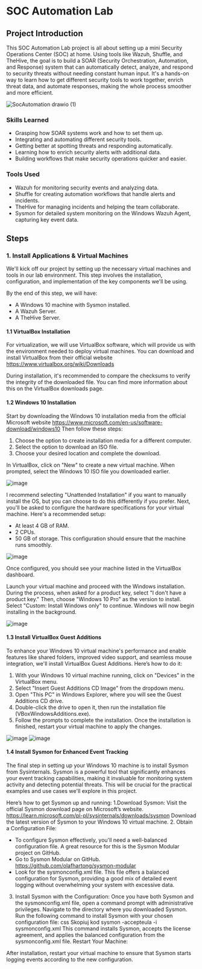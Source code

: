 # SOC Automation Lab


## Project Introduction
This SOC Automation Lab project is all about setting up a mini Security Operations Center (SOC) at home. Using tools like Wazuh, Shuffle, and TheHive, the goal is to build a SOAR (Security Orchestration, Automation, and Response) system that can automatically detect, analyze, and respond to security threats without needing constant human input. It's a hands-on way to learn how to get different security tools to work together, enrich threat data, and automate responses, making the whole process smoother and more efficient.

![SocAutomation drawio (1)](https://github.com/user-attachments/assets/d46b6dfe-6d38-46e2-9cbf-1dc4e21f4ef0)

### Skills Learned
- Grasping how SOAR systems work and how to set them up.
- Integrating and automating different security tools.
- Getting better at spotting threats and responding automatically.
- Learning how to enrich security alerts with additional data.
- Building workflows that make security operations quicker and easier.
### Tools Used
- Wazuh for monitoring security events and analyzing data.
- Shuffle for creating automation workflows that handle alerts and incidents.
- TheHive for managing incidents and helping the team collaborate.
- Sysmon for detailed system monitoring on the Windows Wazuh Agent, capturing key event data.

## Steps

### 1. Install Applications & Virtual Machines
We'll kick off our project by setting up the necessary virtual machines and tools in our lab environment. This step involves the installation, configuration, and implementation of the key components we'll be using.

By the end of this step, we will have:
- A Windows 10 machine with Sysmon installed.
- A Wazuh Server.
- A TheHive Server.
#### 1.1 VirtualBox Installation
For virtualization, we will use VirtualBox software, which will provide us with the environment needed to deploy virtual machines. You can download and install VirtualBox from their official website https://www.virtualbox.org/wiki/Downloads

During installation, it's recommended to compare the checksums to verify the integrity of the downloaded file. You can find more information about this on the VirtualBox downloads page.

#### 1.2 Windows 10 Installation
Start by downloading the Windows 10 installation media from the official Microsoft website https://www.microsoft.com/en-us/software-download/windows10 Then follow these steps:
1. Choose the option to create installation media for a different computer.
2. Select the option to download an ISO file.
3. Choose your desired location and complete the download.

In VirtualBox, click on "New" to create a new virtual machine. When prompted, select the Windows 10 ISO file you downloaded earlier.

![image](https://github.com/user-attachments/assets/eec4140e-a27c-4d9c-bb4a-62e259965da9)


I recommend selecting "Unattended Installation" if you want to manually install the OS, but you can choose to do this differently if you prefer. Next, you'll be asked to configure the hardware specifications for your virtual machine. Here's a recommended setup:
- At least 4 GB of RAM.
- 2 CPUs.
- 50 GB of storage.
This configuration should ensure that the machine runs smoothly.

![image](https://github.com/user-attachments/assets/2f96a6c8-d1ed-41ea-984f-91790db64f3a)

Once configured, you should see your machine listed in the VirtualBox dashboard.

Launch your virtual machine and proceed with the Windows installation. During the process, when asked for a product key, select "I don't have a product key." Then, choose "Windows 10 Pro" as the version to install. Select "Custom: Install Windows only" to continue. Windows will now begin installing in the background.

![image](https://github.com/user-attachments/assets/bac583e8-8231-449d-b432-63f40a5c3768)

#### 1.3 Install VirtualBox Guest Additions
To enhance your Windows 10 virtual machine's performance and enable features like shared folders, improved video support, and seamless mouse integration, we'll install VirtualBox Guest Additions. Here’s how to do it:
1. With your Windows 10 virtual machine running, click on "Devices" in the VirtualBox menu.
2. Select "Insert Guest Additions CD Image" from the dropdown menu.
3. Open "This PC" in Windows Explorer, where you will see the Guest Additions CD drive.
4. Double-click the drive to open it, then run the installation file (VBoxWindowsAdditions.exe).
5. Follow the prompts to complete the installation.
Once the installation is finished, restart your virtual machine to apply the changes.

![image](https://github.com/user-attachments/assets/4bb97b74-a28a-4868-8ad1-c9306798d99a)
![image](https://github.com/user-attachments/assets/aed61c5d-0d81-4e0d-b346-84ee7ccf2cc5)

#### 1.4 Install Sysmon for Enhanced Event Tracking
The final step in setting up your Windows 10 machine is to install Sysmon from Sysinternals. Sysmon is a powerful tool that significantly enhances your event tracking capabilities, making it invaluable for monitoring system activity and detecting potential threats. This will be crucial for the practical examples and use cases we'll explore in this project.

Here’s how to get Sysmon up and running:
1.Download Sysmon:
  Visit the official Sysmon download page on Microsoft’s website. https://learn.microsoft.com/pl-pl/sysinternals/downloads/sysmon
  Download the latest version of Sysmon to your Windows 10 virtual machine.
2. Obtain a Configuration File:
  - To configure Sysmon effectively, you'll need a well-balanced configuration file. A great resource for this is the Sysmon Modular project on GitHub.
  - Go to Sysmon Modular on GitHub. https://github.com/olafhartong/sysmon-modular
  - Look for the sysmonconfig.xml file. This file offers a balanced configuration for Sysmon, providing a good mix of detailed event logging without overwhelming your system with excessive data.
3. Install Sysmon with the Configuration:
Once you have both Sysmon and the sysmonconfig.xml file, open a command prompt with administrative privileges.
Navigate to the directory where you downloaded Sysmon.
Run the following command to install Sysmon with your chosen configuration file:
css
Skopiuj kod
sysmon -accepteula -i sysmonconfig.xml
This command installs Sysmon, accepts the license agreement, and applies the balanced configuration from the sysmonconfig.xml file.
Restart Your Machine:

After installation, restart your virtual machine to ensure that Sysmon starts logging events according to the new configuration.
